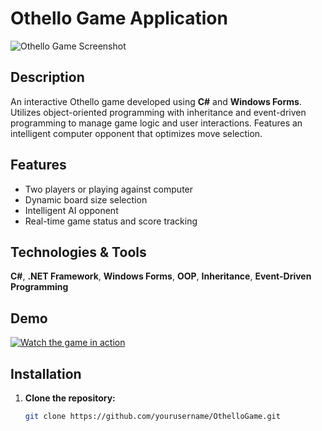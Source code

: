 # Othello Game Application

![Othello Game Screenshot](path/to/screenshot.png)

## Description

An interactive Othello game developed using **C#** and **Windows Forms**.
Utilizes object-oriented programming with inheritance and event-driven programming to manage game logic and user interactions.
Features an intelligent computer opponent that optimizes move selection.

## Features

- Two players or playing against computer
- Dynamic board size selection
- Intelligent AI opponent
- Real-time game status and score tracking

## Technologies & Tools

**C#**, **.NET Framework**, **Windows Forms**, **OOP**, **Inheritance**, **Event-Driven Programming**

## Demo

[![Watch the game in action](path/to/video-thumbnail.png)](path/to/demo-video.mp4)

## Installation

1. **Clone the repository:**

   ```bash
   git clone https://github.com/yourusername/OthelloGame.git
